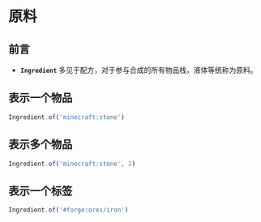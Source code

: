 # 原料

## 前言

- **`Ingredient`** 多见于配方，对于参与合成的所有物品栈，液体等统称为原料。

## 表示一个物品

```js
Ingredient.of('minecraft:stone')
```

## 表示多个物品

```js
Ingredient.of('minecraft:stone', 2)
```

## 表示一个标签

```js
Ingredient.of('#forge:ores/iron')
```
